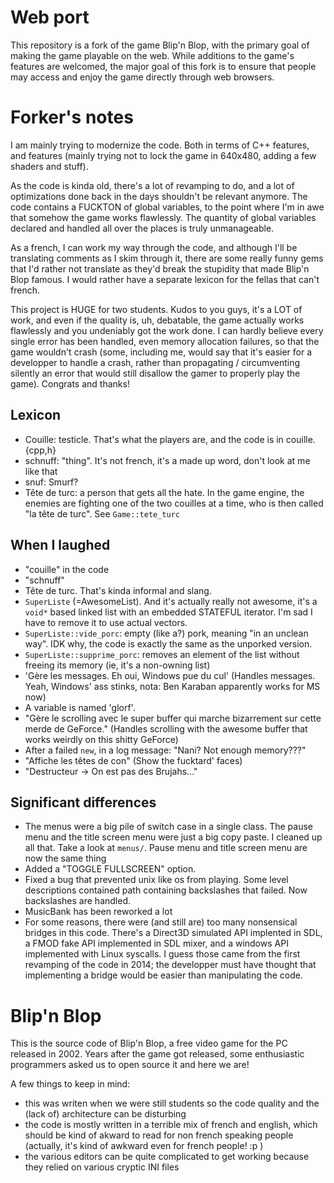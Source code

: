 # Web port

This repository is a fork of the game Blip'n Blop, with the primary goal of
making the game playable on the web. While additions to the game's features
are welcomed, the major goal of this fork is to ensure that people may
access and enjoy the game directly through web browsers.

# Forker's notes

I am mainly trying to modernize the code. Both in terms of C++ features, and
features (mainly trying not to lock the game in 640x480, adding a few shaders
and stuff).

As the code is kinda old, there's a lot of revamping to do, and a lot of
optimizations done back in the days shouldn't be relevant anymore. The code
contains a FUCKTON of global variables, to the point where I'm in awe that
somehow the game works flawlessly. The quantity of global variables declared
and handled all over the places is truly unmanageable.

As a french, I can work my way through the code, and although I'll be
translating comments as I skim through it, there are some really funny gems
that I'd rather not translate as they'd break the stupidity that made Blip'n
Blop famous. I would rather have a separate lexicon for the fellas that can't
french.

This project is HUGE for two students. Kudos to you guys, it's a LOT of work,
and even if the quality is, uh, debatable, the game actually works flawlessly
and you undeniably got the work done. I can hardly believe every single error
has been handled, even memory allocation failures, so that the game wouldn't
crash (some, including me, would say that it's easier for a developper to
handle a crash, rather than propagating / circumventing silently an error that
would still disallow the gamer to properly play the game). Congrats and thanks!

## Lexicon

- Couille: testicle. That's what the players are, and the code is in
  couille.{cpp,h}
- schnuff: "thing". It's not french, it's a made up word, don't look at me like
  that
- snuf: Smurf?
- Tête de turc: a person that gets all the hate. In the game engine, the
  enemies are fighting one of the two couilles at a time, who is then called
  "la tête de turc". See `Game::tete_turc`

## When I laughed

- "couille" in the code
- "schnuff"
- Tête de turc. That's kinda informal and slang.
- `SuperListe` (=AwesomeList). And it's actually really not awesome, it's a
  `void*` based linked list with an embedded STATEFUL iterator. I'm sad I have
  to remove it to use actual vectors.
- `SuperListe::vide_porc`: empty (like a?) pork, meaning "in an unclean way".
  IDK why, the code is exactly the same as the unporked version.
- `SuperListe::supprime_porc`: removes an element of the list without freeing
  its memory (ie, it's a non-owning list)
- 'Gère les messages. Eh oui, Windows pue du cul' (Handles messages. Yeah,
  Windows' ass stinks, nota: Ben Karaban apparently works for MS now)
- A variable is named 'glorf'.
- "Gère le scrolling avec le super buffer qui marche bizarrement sur cette
  merde de GeForce." (Handles scrolling with the awesome buffer that works
  weirdly on this shitty GeForce)
- After a failed `new`, in a log message: "Nani? Not enough memory???"
- "Affiche les têtes de con" (Show the fucktard' faces)
- "Destructeur -> On est pas des Brujahs..."

## Significant differences

- The menus were a big pile of switch case in a single class. The pause menu
  and the title screen menu were just a big copy paste. I cleaned up all that.
  Take a look at `menus/`. Pause menu and title screen menu are now the same
  thing
- Added a "TOGGLE FULLSCREEN" option.
- Fixed a bug that prevented unix like os from playing. Some level descriptions
  contained path containing backslashes that failed. Now backslashes are
  handled.
- MusicBank has been reworked a lot
- For some reasons, there were (and still are) too many nonsensical bridges in
  this code. There's a Direct3D simulated API implented in SDL, a FMOD fake API
  implemented in SDL mixer, and a windows API implemented with Linux syscalls.
  I guess those came from the first revamping of the code in 2014; the
  developper must have thought that implementing a bridge would be easier than
  manipulating the code.

# Blip'n Blop
This is the source code of Blip'n Blop, a free video game for the PC released in 2002. Years after the game got released, some enthusiastic programmers asked us to open source it and here we are!

A few things to keep in mind:
- this was writen when we were still students so the code quality and the (lack of) architecture can be disturbing
- the code is mostly written in a terrible mix of french and english, which should be kind of akward to read for non french speaking people (actually, it's kind of awkward even for french people! :p )
- the various editors can be quite complicated to get working because they relied on various cryptic INI files

